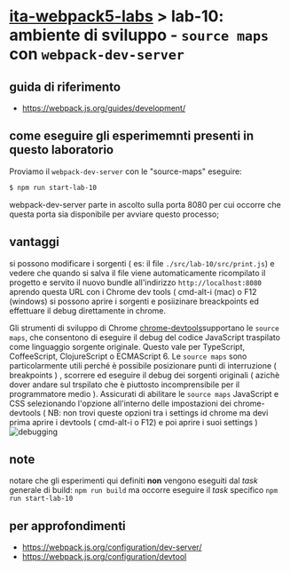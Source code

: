 # [ita-webpack5-labs](https://github.com/rondinif/ita-webpack5-labs) > **lab-10**: ambiente di sviluppo - `source maps` con `webpack-dev-server`

## guida di riferimento
- https://webpack.js.org/guides/development/


## come eseguire gli esperimemnti presenti in questo laboratorio
Proviamo il `webpack-dev-server` con le "source-maps"
eseguire: 
``` bash 
$ npm run start-lab-10
```
webpack-dev-server parte in ascolto sulla porta 8080 per cui occorre che questa porta sia disponibile per avviare questo processo;


## vantaggi
si possono modificare i sorgenti ( es: il file `./src/lab-10/src/print.js`) e vedere che quando si salva il file viene automaticamente ricompilato il progetto e servito il nuovo bundle all'indirizzo `http://localhost:8080` aprendo questa URL con i Chrome dev tools ( cmd-alt-i (mac) o F12 (windows) si possono aprire i sorgenti e posiizinare breackpoints ed effettuare il debug direttamente in chrome. 

Gli strumenti di sviluppo di Chrome [chrome-devtools](https://developers.google.com/web/tools/chrome-devtools)supportano le `source maps`, che consentono di eseguire il debug del codice JavaScript traspilato come linguaggio sorgente originale. Questo vale per  TypeScript, CoffeeScript, ClojureScript o ECMAScript 6. Le `source maps` sono particolarmente utili perché è possibile posizionare punti di interruzione ( breakpoints ) , scorrere ed eseguire il debug dei sorgenti originali ( azichè dover andare sul trspilato che è piuttosto incomprensibile per il programmatore medio ). Assicurati di abilitare le `source maps` JavaScript e CSS selezionando l'opzione all'interno delle impostazioni dei chrome-devtools ( NB: non trovi queste opzioni tra i settings id chrome ma devi prima aprire i devtools ( cmd-alt-i o F12) e poi aprire i suoi settings )
![debugging](./schermate/lab-11-b.png)

## note
notare che gli esperimenti qui definiti **non** vengono eseguiti dal *task* generale di build: `npm run build` ma occorre eseguire il *task* specifico `npm run start-lab-10`

## per approfondimenti
- https://webpack.js.org/configuration/dev-server/
- https://webpack.js.org/configuration/devtool